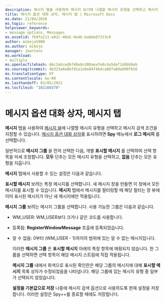 ```yaml
---
description: 메시지 탭을 사용하여 메시지 보기에 나열할 메시지 유형을 선택하고 메시지 검색 조건을 지정할 수 있습니다.
title: 메시지 옵션 대화 상자, 메시지 탭 | Microsoft Docs
ms.date: 11/04/2016
ms.topic: reference
helpviewer_keywords:
- message options, Messages
ms.assetid: fb9fa211-e82c-40a5-9e4b-ba8de07313c0
author: mikejo5000
ms.author: mikejo
manager: jmartens
ms.workload:
- multiple
ms.openlocfilehash: 66c1abcedbf48e8cd80aeafe0c4a5def1ddbb9eb
ms.sourcegitcommit: 4b323a8a8bfd1a1a9e84f4b4ca88fa8da690f656
ms.translationtype: HT
ms.contentlocale: ko-KR
ms.lasthandoff: 03/05/2021
ms.locfileid: "102160370"
---
```

# <a name="messages-tab-message-options-dialog-box"></a>메시지 옵션 대화 상자, 메시지 탭
**메시지** 탭을 사용하여 [메시지 뷰](../debugger/messages-view.md)에 나열할 메시지 유형을 선택하고 메시지 검색 조건을 지정할 수 있습니다. [메시지 옵션 대화 상자](../debugger/message-options-dialog-box.md)를 표시하려면 **Spy** 메뉴에서 **로그 메시지** 를 선택합니다.

 일반적으로 **메시지 그룹** 을 먼저 선택한 다음, 개별 **표시할 메시지** 를 선택하여 선택 항목을 미세 조정합니다. **모두** 단추는 모든 메시지 유형을 선택하고, **없음** 단추는 모든 유형을 지웁니다.

 **메시지** 탭에서 사용할 수 있는 설정은 다음과 같습니다.

 **표시할 메시지** 보려는 특정 메시지를 선택합니다. 새 메시지 창을 만들면 이 창에서 모든 메시지를 표시할 수 있습니다. **메시지** 탭에서 메시지를 필터링할 때 해당 필터는 창 뷰에 이미 표시된 메시지가 아닌 새 메시지에만 적용됩니다.

 **메시지 그룹** 보려는 메시지 그룹을 선택합니다. 사용 가능한 그룹은 다음과 같습니다.

- WM_USER: WM_USER보다 크거나 같은 코드를 사용합니다.

- 등록됨: **RegisterWindowMessage** 호출에 등록되었습니다.

- 알 수 없음: 0부터 (WM_USER - 1)까지의 범위에 있는 알 수 없는 메시지입니다.

  이러한 **메시지 그룹** 은 **표시할 메시지** 아래의 특정 항목에 매핑되지 않습니다. 한 그룹을 선택하면 선택 항목이 해당 메시지 스트림에 직접 적용됩니다.

  **메시지 그룹** 내에서 회색으로 표시된 확인란은 해당 그룹의 메시지에 대해 **표시할 메시지** 목록 상자가 수정되었음을 나타냅니다. 해당 그룹에 있는 메시지 유형 중 일부가 선택되지 않았습니다.

  **설정을 기본값으로 저장** 나중에 메시지 검색 옵션으로 사용하도록 현재 설정을 저장합니다. 이러한 설정은 Spy++를 종료할 때에도 저장됩니다.
